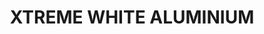 ---
layout: product
title: "XTREME WHITE ALUMINIUM"
price: "750" 
desc: "Enamel Metalizer 35mL"
img_path: "/assets/img/AK478.webp"
brand: "AK "
available: false
special_offer: false
new: false
soon: false
cat: "020000"
subcat: "020200"
subsubcat: "020205"
sifra: "AK478"
popular: false
spec: false
---